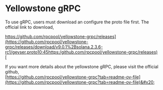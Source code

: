 # Yellowstone gRPC

To use gRPC, users must download an configure the proto file first. The official link to download,&#x20;

[https://github.com/rpcpool/yellowstone-grpc/releases](https://github.com/rpcpool/yellowstone-grpc/releases/download/v9.0.1%2Bsolana.2.3.6-rc1/geyser.proto10:45https:/github.com/rpcpool/yellowstone-grpc/releases)[](https://github.com/rpcpool/yellowstone-grpc/releases/download/v9.0.1%2Bsolana.2.3.6-rc1/geyser.proto10:45https:/github.com/rpcpool/yellowstone-grpc/releases)

If you want more details about the yellowstone gRPC, please visit the official github, \
[https://github.com/rpcpool/yellowstone-grpc?tab=readme-ov-file](https://github.com/rpcpool/yellowstone-grpc?tab=readme-ov-file)&#x20;
